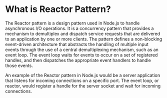 # What is Reactor Pattern?

The Reactor pattern is a design pattern used in Node.js to handle asynchronous I/O operations. It is a concurrency pattern that provides a mechanism to demultiplex and dispatch service requests that are delivered to an application by one or more clients. The pattern defines a non-blocking event-driven architecture that abstracts the handling of multiple input events through the use of a central demultiplexing mechanism, such as an event loop. The event loop waits for events to occur on a set of registered handles, and then dispatches the appropriate event handlers to handle those events.

An example of the Reactor pattern in Node.js would be a server application that listens for incoming connections on a specific port. The event loop, or reactor, would register a handle for the server socket and wait for incoming connections.